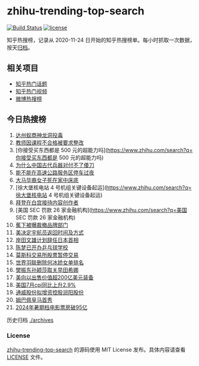 # zhihu-trending-top-search

[![Build Status](https://github.com/justjavac/zhihu-trending-top-search/workflows/ci/badge.svg?branch=main)](https://github.com/justjavac/zhihu-trending-top-search/actions)
[![license](https://img.shields.io/github/license/justjavac/zhihu-trending-top-search)](https://github.com/justjavac/zhihu-trending-top-search/blob/main/LICENSE)

知乎热搜榜，记录从 2020-11-24
日开始的知乎热搜榜单。每小时抓取一次数据，按天[归档](./archives)。

## 相关项目

- [知乎热门话题](https://github.com/justjavac/zhihu-trending-hot-questions)
- [知乎热门视频](https://github.com/justjavac/zhihu-trending-hot-video)
- [微博热搜榜](https://github.com/justjavac/weibo-trending-hot-search)

## 今日热搜榜

<!-- BEGIN -->
<!-- 最后更新时间 Mon Aug 19 2024 12:12:42 GMT+0800 (China Standard Time) -->

1. [达州蚁商神龙洞投毒](https://www.zhihu.com/search?q=达州蚁商神龙洞投毒)
1. [教师因课程不合格被要求整改](https://www.zhihu.com/search?q=教师因课程不合格被要求整改)
1. [你接受买东西都是 500
   元的超能力吗](https://www.zhihu.com/search?q=你接受买东西都是 500
   元的超能力吗)
1. [为什么中国古代兵器对付不了倭刀](https://www.zhihu.com/search?q=为什么中国古代兵器对付不了倭刀)
1. [能不能在高速公路服务区停车过夜](https://www.zhihu.com/search?q=能不能在高速公路服务区停车过夜)
1. [大马华裔女子死在家中床底](https://www.zhihu.com/search?q=大马华裔女子死在家中床底)
1. [徐大堡核电站 4
   号机组关键设备起运](https://www.zhihu.com/search?q=徐大堡核电站 4
   号机组关键设备起运)
1. [拜登在白宫接待内容创作者](https://www.zhihu.com/search?q=拜登在白宫接待内容创作者)
1. [美国 SEC 罚款 26 家金融机构](https://www.zhihu.com/search?q=美国 SEC 罚款 26
   家金融机构)
1. [蕉下被曝裁撤品牌部门](https://www.zhihu.com/search?q=蕉下被曝裁撤品牌部门)
1. [美决定宇航员返回时间及方式](https://www.zhihu.com/search?q=美决定宇航员返回时间及方式)
1. [岸田文雄计划辞任日本首相](https://www.zhihu.com/search?q=岸田文雄计划辞任日本首相)
1. [陈梦已开办乒乓球学校](https://www.zhihu.com/search?q=陈梦已开办乒乓球学校)
1. [莫斯科交易所股票暂停交易](https://www.zhihu.com/search?q=莫斯科交易所股票暂停交易)
1. [世界羽联删除何冰娇女单排名](https://www.zhihu.com/search?q=世界羽联删除何冰娇女单排名)
1. [樊振东孙颖莎取关早田希娜](https://www.zhihu.com/search?q=樊振东孙颖莎取关早田希娜)
1. [美向以出售价值超200亿美元装备](https://www.zhihu.com/search?q=美向以出售价值超200亿美元装备)
1. [美国7月cpi同比上升2.9%](https://www.zhihu.com/search?q=美国7月cpi同比上升2.9%)
1. [通威股份拟增资控股润阳股份](https://www.zhihu.com/search?q=通威股份拟增资控股润阳股份)
1. [姆巴佩皇马首秀](https://www.zhihu.com/search?q=姆巴佩皇马首秀)
1. [2024年暑期档电影票房破95亿](https://www.zhihu.com/search?q=2024年暑期档电影票房破95亿)

<!-- END -->

历史归档 [./archives](./archives)

### License

[zhihu-trending-top-search](https://github.com/justjavac/zhihu-trending-top-search)
的源码使用 MIT License 发布。具体内容请查看 [LICENSE](./LICENSE) 文件。
